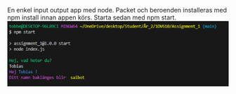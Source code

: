 En enkel input output app med node. 
Packet och beroenden installeras med npm install innan appen körs.
Starta sedan med npm start.![exempel output](image.png)